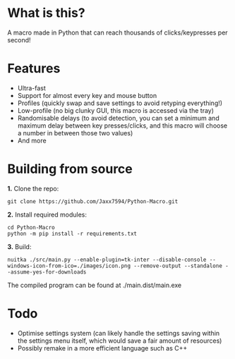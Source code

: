# What is this?
A macro made in Python that can reach thousands of clicks/keypresses per second!
# Features
* Ultra-fast
* Support for almost every key and mouse button
* Profiles (quickly swap and save settings to avoid retyping everything!)
* Low-profile (no big clunky GUI, this macro is accessed via the tray)
* Randomisable delays (to avoid detection, you can set a minimum and maximum delay between key presses/clicks, and this macro will choose a number in between those two values)
* And more
# Building from source
**1.** Clone the repo:
```console
git clone https://github.com/Jaxx7594/Python-Macro.git
```
**2.** Install required modules:
```console
cd Python-Macro
python -m pip install -r requirements.txt
```
**3.** Build:
```console
nuitka ./src/main.py --enable-plugin=tk-inter --disable-console --windows-icon-from-ico=./images/icon.png --remove-output --standalone --assume-yes-for-downloads
```
The compiled program can be found at ./main.dist/main.exe
# Todo
* Optimise settings system (can likely handle the settings saving within the settings menu itself, which would save a fair amount of resources)
* Possibly remake in a more efficient language such as C++
